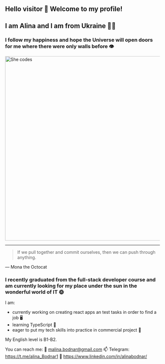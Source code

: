 ## Hello visitor 👋 Welcome to my profile!
## I am Alina and I am from Ukraine :yellow_heart::blue_heart:

### I follow my happiness and hope the Universe will open doors for me where there were only walls before :eye:


<picture>
 <img alt="She codes" src="https://www.gov.il/BlobFolder/generalpage/she-codes/he/populations-integration_hi-tech_pictures-she-codes.jpg" width="600">
</picture>

---
> If we pull together and commit ourselves, then we can push through anything.

— Mona the Octocat
### I recently graduated from the full-stack developer course and am currently looking for my place under the sun in the wonderful world of IT :sun_with_face:

I am:
- currently working on creating react apps an test tasks in order to find a job :desktop_computer:
- learning TypeScript :orange_book:
- eager to put my tech skills into practice in commercial project :handshake:

My English level is B1-B2.

 You can reach me: 
:pencil: malina.bodnar@gmail.com
📫 Telegram: https://t.me/alina_Bodnar1
:round_pushpin: https://www.linkedin.com/in/alinabodnar/


